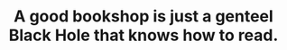 ---
title: "A good bookshop is just a genteel Black Hole that knows how to read."
attribution: "Terry Pratchett, *Guards! Guards!*"
layout: quote
permalink: /pratchett/:title/
related:
  - Black hole - Wikipedia
  - Guards! Guards! - Wikipedia
  - Terry Pratchett - Wikipedia
tags:
  - Quote
  - Bookshop
  - Black Hole
  - Terry Pratchett
  - Universe
---